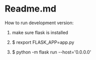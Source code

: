 # Readme.md

How to run development version:

1. make sure flask is installed 

2. $ rexport FLASK_APP=app.py

3. $ python -m flask run --host='0.0.0.0'